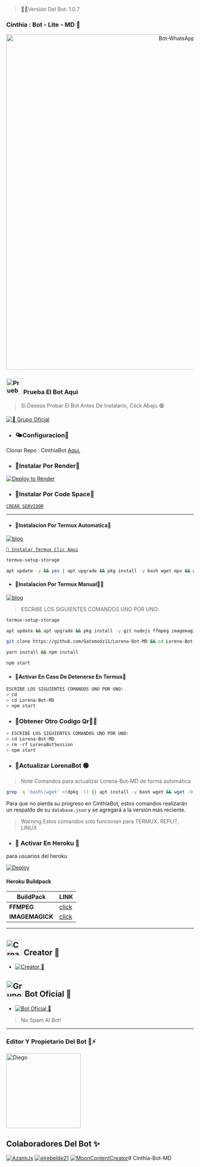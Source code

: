 
> 🌹📍Versión Del Bot: 1.0.7

### Cinthia : Bot - Lite - MD 🌸
<p align="center">
<img src="https://telegra.ph/file/b02bbca79774c02bda357.jpg" alt="Bot-WhatsApp" width="900"/>
</p>

### <img src="https://i.pinimg.com/originals/19/80/6e/19806e91932e6054965fc83b85241270.gif" alt="Prueba El Bot Aqui" width="42" height="42"> Prueba El Bot Aqui

> Si Deseas Probar El Bot Antes De Instalarlo, Click Abajo.🟢

<a href="https://chat.whatsapp.com/EjBtkwWwvarKSrUQaCvSae"><img alt="📍 Grupo Oficial" src="https://img.shields.io/badge/Grupo-Oficial-25D366?style=for-the-badge&logo=whatsapp&logoColor=white"/></a>


- ### 🌤Configuracion🧩
 Clonar Repo : CinthiaBot [Aqui.](https://github.com/Gatomodz11/Lorena-Bot-MD/fork)

   
  
- ### 🧸Instalar Por Render🧩

[![Deploy to Render](https://render.com/images/deploy-to-render-button.svg)](https://dashboard.render.com/blueprint/new?repo=https%3A%2F%2Fgithub.com%2diegojadibot%2FLorena-Bot-MD-MD) 

- ### 📍Instalar Por Code Space🧸

[`CREAR SERVIDOR`](https://github.com/codespaces/new?skip_quickstart=true&machine=basicLinux32gb&repo=738341999&ref=main&geo=UsEast)
***

- #### 📍Instalacion Por Termux Automatica🧸

[![blog](https://img.shields.io/badge/Instalacion-Automatica-FF0000?style=for-the-badge&logo=youtube&logoColor=white)
](https://youtu.be/X-wQbVhLb8w?si=UdP9uM5SPFRY75nU)

[`🧩 Instalar Termux Clic Aqui`](https://www.mediafire.com/file/3hsvi3xkpq3a64o/termux_118.apk/file)
 
```bash
termux-setup-storage
```

```bash
apt update -y && yes | apt upgrade && pkg install -y bash wget mpv && wget -O - https://raw.githubusercontent.com/diegojadibot/Lorena-Bot-MD/master/lorena.sh | bash
```

- #### 📍Instalacion Por Termux Manual👨‍💻

[![blog](https://img.shields.io/badge/Instalacion-Manual-FF0000?style=for-the-badge&logo=youtube&logoColor=white)
](https://youtu.be/9-v4XwMTJYE?si=STdO2GwZR1GAmXfA)

> ESCRIBE LOS SIGUIENTES COMANDOS UNO POR UNO:

```bash
termux-setup-storage
```
```bash
apt update && apt upgrade && pkg install -y git nodejs ffmpeg imagemagick yarn
```
```bash
git clone https://github.com/Gatomodz11/Lorena-Bot-MD && cd Lorena-Bot-MD-MD
```
```bash
yarn install && npm install
```
```bash
npm start
```

- #### 📍Activar En Caso De Detenerse En Termux🧸
```bash
ESCRIBE LOS SIGUIENTES COMANDOS UNO POR UNO:
> cd 
> cd Lorena-Bot-MD
> npm start
```

- ### 📍Obtener Otro Codigo Qr👨‍💻 
```bash
> ESCRIBE LOS SIGUIENTES COMANDOS UNO POR UNO:
> cd Lorena-Bot-MD
> rm -rf LorenaBotSession
> npm start
```
- ### 📍Actualizar LorenaBot 🟢
> Note Comandos para actualizar Lorena-Bot-MD de forma automática
```bash
grep -q 'bash\|wget' <(dpkg -l) || apt install -y bash wget && wget -O - https://raw.githubusercontent.com/diegojadibot/Lorena-Bot-MD/master/update.sh | bash
```
Para que no pierda su progreso en CinthiaBot, estos comandos realizarán un respaldo de su `database.json` y se agregará a la versión más reciente.

> Warning Estos comandos solo funcionan para TERMUX, REPLIT, LINUX

- ### 📍 Activar En Heroku 🚀
para usuarios del heroku

[![Deploy](https://www.herokucdn.com/deploy/button.svg)](https://heroku.com/deploy?template=https://github.com/Gatomodz11/Lorena-Bot-MD)

#### Heroku Buildpack
| BuildPack | LINK |
|--------|--------|
| **FFMPEG** |[click](https://github.com/jonathanong/heroku-buildpack-ffmpeg-latest) |
| **IMAGEMAGICK** | [click](https://github.com/DuckyTeam/heroku-buildpack-imagemagick) |

***


## <img src="https://i.pinimg.com/originals/19/80/6e/19806e91932e6054965fc83b85241270.gif" alt="Creator 🧸" width="42" height="42"> Creator 🧸

* <a href="https://wa.me/51935912097"><img alt="Creator 🧸" src="https://img.shields.io/badge/Diego - Creator🧸-25D366?style=for-the-badge&logo=whatsapp&logoColor=white"/></a>


## <img src="https://static.wikia.nocookie.net/nyancat/images/d/d3/Nyan-cat.gif/revision/latest/scale-to-width-down/400?cb=20131231222500&path-prefix=es" alt="Grupo" width="45" height="43"> Bot Oficial 📍

* <a href="https://wa.me/51917553778?text=!menu"><img alt="Bot Oficial 📍" src="https://img.shields.io/badge/Bot - Oficial📍-25D366?style=for-the-badge&logo=whatsapp&logoColor=white"/></a>

> No Spam Al Bot!
---------

### Editor Y Propietario Del Bot 🌹⚡️
<a
href="https://github.com/Gatomodz11"><img src="https://github.com/diegojadibot.png" width="200" height="200" alt="Diego"/></a>

## Colaboradores Del Bot ✨️  
[![AzamiJs](https://github.com/AzamiJs.png?size=100)](https://github.com/AzamiJs) [![elrebelde21](https://github.com/elrebelde21.png?size=100)](https://github.com/elrebelde21) [![MoonContentCreator](https://github.com/MoonContentCreator.png?size=100)](https://github.com/MoonContentCreator)# Cinthia-Bot-MD
